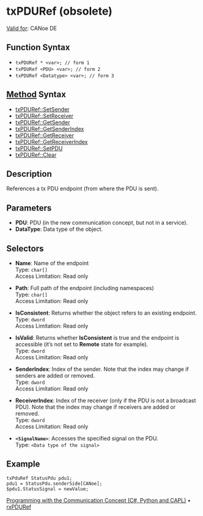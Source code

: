# txPDURef (obsolete)

[Valid for](../../../Shared/FeatureAvailability.md): CANoe DE

## Function Syntax

- `txPDURef * <var>; // form 1`
- `txPDURef <PDU> <var>; // form 2`
- `txPDURef <Datatype> <var>; // form 3`

## [Method](../../../Shared/CAPL/General/ClassesAndObjects.md) Syntax

- [txPDURef::SetSender](../Methods/CAPLfunctionSetSender.md)
- [txPDURef::SetReceiver](../Methods/CAPLfunctionSetReceiver.md)
- [txPDURef::GetSender](../Methods/CAPLfunctionGetSender.md)
- [txPDURef::GetSenderIndex](../Methods/CAPLfunctionGetSenderIndex.md)
- [txPDURef::GetReceiver](../Methods/CAPLfunctionGetReceiver.md)
- [txPDURef::GetReceiverIndex](../Methods/CAPLfunctionGetReceiverIndex.md)
- [txPDURef::SetPDU](../Methods/CAPLfunctionSetPDU.md)
- [txPDURef::Clear](../Methods/CAPLfunctionClear.md)

## Description

References a tx PDU endpoint (from where the PDU is sent).

## Parameters

- **PDU**: PDU (in the new communication concept, but not in a service).
- **DataType**: Data type of the object.

## Selectors

- **Name**: Name of the endpoint  
  Type: `char[]`  
  Access Limitation: Read only

- **Path**: Full path of the endpoint (including namespaces)  
  Type: `char[]`  
  Access Limitation: Read only

- **IsConsistent**: Returns whether the object refers to an existing endpoint.  
  Type: `dword`  
  Access Limitation: Read only

- **IsValid**: Returns whether **IsConsistent** is true and the endpoint is accessible (it’s not set to **Remote** state for example).  
  Type: `dword`  
  Access Limitation: Read only

- **SenderIndex**: Index of the sender. Note that the index may change if senders are added or removed.  
  Type: `dword`  
  Access Limitation: Read only

- **ReceiverIndex**: Index of the receiver (only if the PDU is not a broadcast PDU). Note that the index may change if receivers are added or removed.  
  Type: `dword`  
  Access Limitation: Read only

- **`<SignalName>`**: Accesses the specified signal on the PDU.  
  Type: `<Data type of the signal>`

## Example

```plaintext
txPduRef StatusPdu pdu1;
pdu1 = StatusPdu.senderSide[CANoe];
$pdu1.StatusSignal = newValue;
```

[Programming with the Communication Concept (C#, Python and CAPL)](../../../CANoeCANalyzer/CommunicationConcept/Programming/CCP.md) • [rxPDURef](CAPLfunctionRxPDURef.md)
